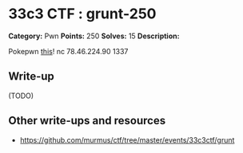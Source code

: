 # 33c3 CTF : grunt-250

**Category:** Pwn
**Points:** 250
**Solves:** 15
**Description:**

Pokepwn [this](grunt)! nc 78.46.224.90 1337

## Write-up

(TODO)

## Other write-ups and resources

* https://github.com/murmus/ctf/tree/master/events/33c3ctf/grunt
